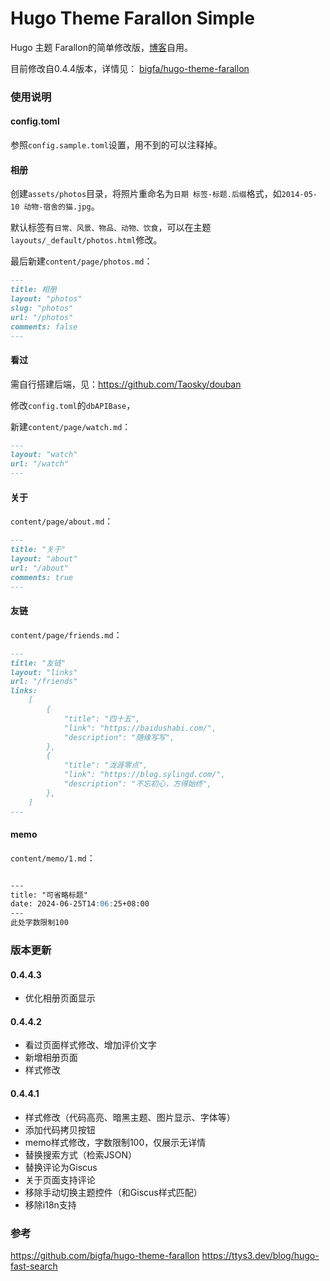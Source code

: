 # Hugo Theme Farallon Simple

Hugo 主题 Farallon的简单修改版，[博客](https://taosky.org/)自用。

目前修改自0.4.4版本，详情见： [bigfa/hugo-theme-farallon](https://github.com/bigfa/hugo-theme-farallon)


### 使用说明
#### config.toml
参照`config.sample.toml`设置，用不到的可以注释掉。

#### 相册
创建`assets/photos`目录，将照片重命名为`日期 标签-标题.后缀`格式，如`2014-05-10 动物-宿舍的猫.jpg`。

默认标签有`日常、风景、物品、动物、饮食`，可以在主题`layouts/_default/photos.html`修改。

最后新建`content/page/photos.md`：

````markdown
---
title: 相册
layout: "photos"
slug: "photos"
url: "/photos"
comments: false
---
````

#### 看过

需自行搭建后端，见：https://github.com/Taosky/douban

修改`config.toml`的`dbAPIBase`，

新建`content/page/watch.md`：

````markdown
---
layout: "watch"
url: "/watch"
---
````

#### 关于

`content/page/about.md`：

````markdown
---
title: "关于"
layout: "about"
url: "/about"
comments: true
---
````

#### 友链

`content/page/friends.md`：

````markdown
---
title: "友链"
layout: "links"
url: "/friends"
links:
    [
        {
            "title": "四十五",
            "link": "https://baidushabi.com/",
            "description": "随缘写写",
        },
        {
            "title": "泷涯零点",
            "link": "https://blog.sylingd.com/",
            "description": "不忘初心，方得始终",
        },
    ]
---
````

#### memo

`content/memo/1.md`：

````markdown

---
title: "可省略标题"
date: 2024-06-25T14:06:25+08:00
---
此处字数限制100

````



### 版本更新

#### 0.4.4.3

- 优化相册页面显示


#### 0.4.4.2

- 看过页面样式修改、增加评价文字
- 新增相册页面
- 样式修改


#### 0.4.4.1

- 样式修改（代码高亮、暗黑主题、图片显示、字体等）
- 添加代码拷贝按钮
- memo样式修改，字数限制100，仅展示无详情
- 替换搜索方式（检索JSON）
- 替换评论为Giscus
- 关于页面支持评论
- 移除手动切换主题控件（和Giscus样式匹配）
- 移除i18n支持


### 参考
https://github.com/bigfa/hugo-theme-farallon
https://ttys3.dev/blog/hugo-fast-search